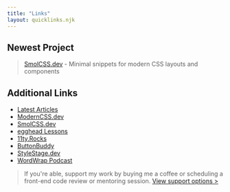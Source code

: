 ```yaml
---
title: "Links"
layout: quicklinks.njk
---
```


## Newest Project

> [SmolCSS.dev](https://smolcss.dev) - Minimal snippets for modern CSS layouts and components

## Additional Links

- [Latest Articles](/#articles)
- [ModernCSS.dev](https://ModernCSS.dev)
- [SmolCSS.dev](https://smolcss.dev)
- [egghead Lessons](https://5t3ph.dev/egghead)
- [11ty.Rocks](https://11ty.Rocks)
- [ButtonBuddy](https://buttonbuddy.dev)
- [StyleStage.dev](https://StyleStage.dev)
- [WordWrap Podcast](https://wordwrap.dev)

> If you're able, support my work by buying me a coffee or scheduling a front-end code review or mentoring session. [View support options >](https://www.buymeacoffee.com/moderncss)
